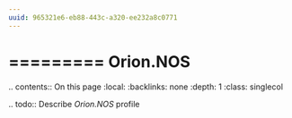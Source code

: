 ```yaml
---
uuid: 965321e6-eb88-443c-a320-ee232a8c0771
---
```



=========
Orion.NOS
=========

.. contents:: On this page
    :local:
    :backlinks: none
    :depth: 1
    :class: singlecol

.. todo::
    Describe *Orion.NOS* profile

